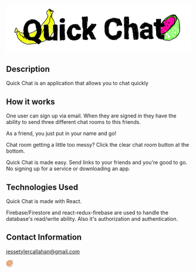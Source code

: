 ![title](./src/assets/title.jpg)

## Description
Quick Chat is an application that allows you to chat quickly


## How it works 
One user can sign up via email. When they are signed in they have the ability to send three different chat rooms to this friends. 

As a friend, you just put in your name and go!

Chat room getting a little too messy? Click the clear chat room button at the bottom.

Quick Chat is made easy. Send links to your friends and you're good to go. No signing up for a service or downloading an app. 

## Technologies Used

Quick Chat is made with React.

Firebase/Firestore and react-redux-firebase are used to handle the database's read/write ability. Also it's authorization and authentication. 

## Contact Information

jessetylercallahan@gmail.com
<p>
<img style="height:20px;" src="./src/assets/icon.jpg">
</p>